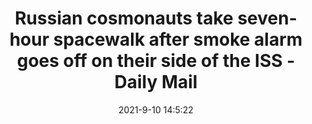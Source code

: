 ---
"title": "Russian cosmonauts take seven-hour spacewalk after smoke alarm goes off on their side of the ISS - Daily Mail"
"date": "2021-9-10 14:5:22"
"feed_name": "GOOGLENEWSDRILLING"
"feed_website": "https://news.google.com/search?q=drilling%2Bincident&hl=en-US&gl=US&ceid=US:en"
"feed_rss": "https://news.google.com/rss/search?q=drilling%2Bincident&hl=en-US&gl=US&ceid=US:en"
"link": "https://www.dailymail.co.uk/news/article-9973005/Smoke-alarm-goes-ISS-astronauts-smell-burning.html"
"file": "_posts/2021-1-1-9e3ec67974c001e06cae1c6c2bf9c1d6b6482dfd.md"
"accident": "0"
"drilling": "0"
---